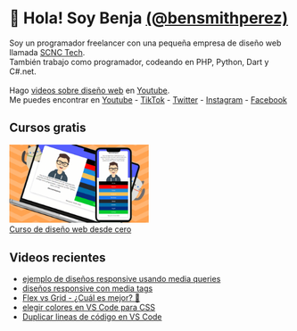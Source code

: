 # 👋 Hola! Soy Benja [(@bensmithperez)](https://bensmithperez.com "Sitio web de @bensmithperez") 
Soy un programador freelancer con una pequeña empresa de diseño web llamada [SCNC Tech](https://scnctech.com "SCNC Tech").<br>
También trabajo como programador, codeando en PHP, Python, Dart y C#.net.<br><br>
Hago [videos sobre diseño web](https://youtube.com/@bensmithperez "videos sobre diseño web") en [Youtube](https://youtube.com/@bensmithperez "Youtube").<br>
Me puedes encontrar en [Youtube](https://www.youtube.com/@bensmithperez) - [TikTok](https://www.tiktok.com/@bensmithperez) - [Twitter](https://twitter.com/bensmithpereztwitter) - [Instagram](https://www.instagram.com/bensmithperez_) - [Facebook](https://www.facebook.com/bensmithperez1)

## Cursos gratis
[<img width="250px" src="https://github.com/bensmithperez/bensmithperez/blob/main/playlist-curso-diseno-web.png" alt="curso de diseño web desde cero - @bensmithperez en youtube">
<br>
Curso de diseño web desde cero](https://www.youtube.com/playlist?list=PLXb5K7gz-aPjYV1vBbraFMEm53rLpZLgb)

## Videos recientes
<!-- VIDEOS-RECIENTES-YOUTUBE:START -->
- [ejemplo de diseños responsive usando media queries](https://www.youtube.com/watch?v=c4QhZ-TdhJ8)
- [diseños responsive con media tags](https://www.youtube.com/watch?v=bdB6dwzthlI)
- [Flex vs Grid - ¿Cuál es mejor? 🤔](https://www.youtube.com/watch?v=Coc6Y8nL7AE)
- [elegir colores en VS Code para CSS](https://www.youtube.com/watch?v=W6bcGNuLWaE)
- [Duplicar lineas de código en VS Code](https://www.youtube.com/watch?v=N1V2Ic2ktPI)
<!-- VIDEOS-RECIENTES-YOUTUBE:END --> 
